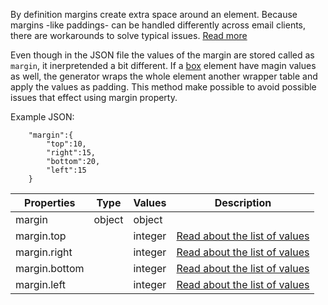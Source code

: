 By definition margins create extra space around an element. Because margins -like paddings- 
can be handled differently across email clients, there are workarounds to solve typical issues. [Read more](https://blog.edmdesigner.com/html-email-padding-margin-border/)

Even though in the JSON file the values of the margin are stored called as `margin`, it inerpretended a bit different. If a [box](/elements/box/README.md) element have magin values as well, the generator wraps the whole element another wrapper table and apply the values as padding. This method make possible to avoid possible issues that effect using margin property.

Example JSON:
```
    "margin":{
        "top":10,
        "right":15,
        "bottom":20,
        "left":15
    }
```

Properties | Type | Values | Description
--- | --- | --- | ---
margin | object | object |
margin.top | | integer | [Read about the list of values](https://developer.mozilla.org/en-US/docs/Web/CSS/margin)
margin.right | | integer | [Read about the list of values](https://developer.mozilla.org/en-US/docs/Web/CSS/margin)
margin.bottom| | integer | [Read about the list of values](https://developer.mozilla.org/en-US/docs/Web/CSS/margin)
margin.left | | integer | [Read about the list of values](https://developer.mozilla.org/en-US/docs/Web/CSS/margin)
